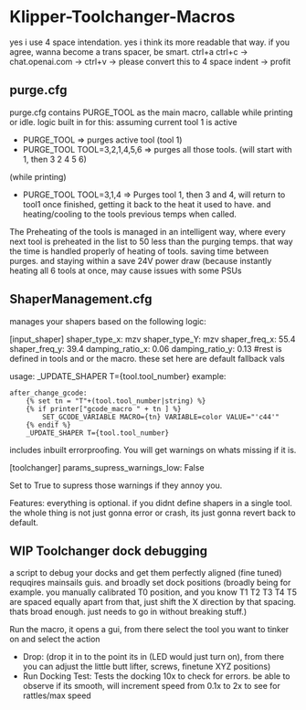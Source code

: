 # Klipper-Toolchanger-Macros

yes i use 4 space intendation. yes i think its more readable that way.
if you agree, wanna become a trans spacer, be smart. ctrl+a ctrl+c -> chat.openai.com -> ctrl+v -> please convert this to 4 space indent -> profit

## purge.cfg 
purge.cfg contains PURGE_TOOL as the main macro, callable while printing or idle.
logic built in for this:
assuming  current tool 1 is active
- PURGE_TOOL => purges active tool (tool 1)
- PURGE_TOOL TOOL=3,2,1,4,5,6 => purges all those tools. (will start with 1, then 3 2 4 5 6)
  
(while printing)
- PURGE_TOOL TOOL=3,1,4 => Purges tool 1, then 3 and 4, will return to tool1 once finished, getting it back to the heat it used to have. and heating/cooling to the tools previous temps when called.

The Preheating of the tools is managed in an intelligent way, where every next tool is preheated in the list to 50 less than the purging temps.
that way the time is handled properly of heating of tools. saving time between purges. and staying within a save 24V power draw (because instantly heating all 6 tools at once, may cause issues with some PSUs


## ShaperManagement.cfg 
manages your shapers based on the following logic:

[input_shaper]
shaper_type_x: mzv
shaper_type_Y: mzv
shaper_freq_x: 55.4
shaper_freq_y: 39.4
damping_ratio_x: 0.06
damping_ratio_y: 0.13
#rest is defined in tools and or the macro. these set here are default fallback vals

usage:
_UPDATE_SHAPER T={tool.tool_number}
example:
```
after_change_gcode:
    {% set tn = "T"+(tool.tool_number|string) %}
    {% if printer["gcode_macro " + tn ] %}
        SET_GCODE_VARIABLE MACRO={tn} VARIABLE=color VALUE="'c44'"
    {% endif %}
    _UPDATE_SHAPER T={tool.tool_number}
```
includes inbuilt errorproofing. You will get warnings on whats missing if it is. 

[toolchanger]
params_supress_warnings_low: False

Set to True to supress those warnings if they annoy you.

Features: everything is optional. if you didnt define shapers in a single tool. the whole thing is not just gonna error or crash, its just gonna revert back to default.


## **WIP** Toolchanger dock debugging
a script to debug your docks and get them perfectly aligned (fine tuned)
requqires mainsails guis. and broadly set dock positions (broadly being for example. you manually calibrated T0 position, and you know T1 T2 T3 T4 T5 are spaced equally apart from that, just shift the X direction by that spacing. thats broad enough. just needs to go in without breaking stuff.)

Run the macro, it opens a gui, from there select the tool you want to tinker on and select the action
- Drop: (drop it in to the point its in (LED would just turn on), from there you can adjust the little butt lifter, screws, finetune XYZ positions)
- Run Docking Test: Tests the docking 10x to check for errors. be able to observe if its smooth, will increment speed from 0.1x to 2x to see for rattles/max speed

